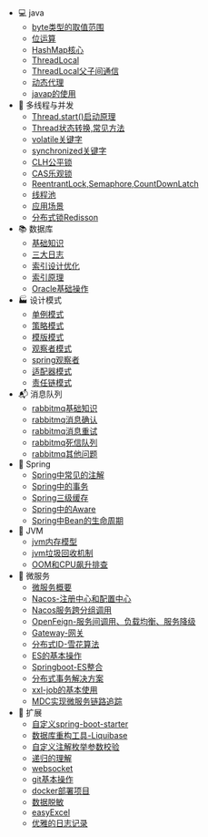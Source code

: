 

- 💻 java
  - [byte类型的取值范围](https://sunhhw.github.io/#/md/idea-plugin/java/2022-03-12-byte类型的取值范围.md)
  - [位运算](https://sunhhw.github.io/#/md/idea-plugin/java/2022-02-12-位运算.md)
  - [HashMap核心](https://sunhhw.github.io/#/md/idea-plugin/java/2022-03-12-HashMap.md)
  - [ThreadLocal](https://sunhhw.github.io/#/md/idea-plugin/java/2022-03-19-ThreadLocal.md)
  - [ThreadLocal父子间通信](https://sunhhw.github.io/#/md/idea-plugin/java/2023-02-18-ThreadLocal父子间通信的4中姿势.md)
  - [动态代理](https://sunhhw.github.io/#/md/idea-plugin/java/2022-04-16-动态代理.md)
  - [javap的使用](https://sunhhw.github.io/#/md/idea-plugin/java/2022-05-07-javap使用.md)
- 🔀 多线程与并发
  - [Thread.start()启动原理](https://sunhhw.github.io/#/md/idea-plugin/thread/2022-04-19-Thread.start()启动原理.md)
  - [Thread状态转换,常见方法](https://sunhhw.github.io/#/md/idea-plugin/thread/2022-04-20-Thread状态转换,常用方法.md)
  - [volatile关键字](https://sunhhw.github.io/#/md/idea-plugin/thread/2022-04-15-volatile.md)
  - [synchronized关键字](https://sunhhw.github.io/#/md/idea-plugin/thread/2022-05-08-synchronized.md)
  - [CLH公平锁](https://sunhhw.github.io/#/md/idea-plugin/thread/2022-05-10-CLH公平锁.md)
  - [CAS乐观锁](https://sunhhw.github.io/#/md/idea-plugin/thread/2022-05-11-CAS乐观锁.md)
  - [ReentrantLock,Semaphore,CountDownLatch](https://sunhhw.github.io/#/md/idea-plugin/thread/2022-05-08-ReentrantLock.md)
  - [线程池](https://sunhhw.github.io/#/md/idea-plugin/thread/2022-05-07-线程池.md)
  - [应用场景](https://sunhhw.github.io/#/md/idea-plugin/thread/2022-06-17-应用场景.md)
  - [分布式锁Redisson](https://sunhhw.github.io/#/md/idea-plugin/thread/2022-08-20-Redisson.md)
- 📚 数据库
  - [基础知识](https://sunhhw.github.io/#/md/idea-plugin/mysql/2022-06-16-基础知识.md)
  - [三大日志](https://sunhhw.github.io/#/md/idea-plugin/mysql/2022-06-16-三大日志(binlog,redolog,undolog).md)
  - [索引设计优化](https://sunhhw.github.io/#/md/idea-plugin/mysql/2022-06-16-索引设计优化.md)
  - [索引原理](https://sunhhw.github.io/#/md/idea-plugin/mysql/2022-06-16-索引原理.md)
  - [Oracle基础操作](/md/idea-plugin/mysql/2022-08-11-Oracle基本操作.md)
- 🏭 设计模式
  - [单例模式](https://sunhhw.github.io/#/md/idea-plugin/设计模式/2022-03-08-单例模式.md)
  - [策略模式](https://sunhhw.github.io/#/md/idea-plugin/设计模式/2022-03-08-策略模式.md)
  - [模版模式](https://sunhhw.github.io/#/md/idea-plugin/设计模式/2022-03-09-模版模式.md)
  - [观察者模式](https://sunhhw.github.io/#/md/idea-plugin/设计模式/2022-03-24-观察者模式.md)
  - [spring观察者](https://sunhhw.github.io/#/md/idea-plugin/design/2022-06-26-spring观察者.md)
  - [适配器模式](https://sunhhw.github.io/#/md/idea-plugin/design/2022-08-27-适配器模式.md)
  - [责任链模式](https://sunhhw.github.io/#/md/idea-plugin/design/2022-09-02-责任链模式.md)
- 📬 消息队列
  - [rabbitmq基础知识](https://sunhhw.github.io/#/md/idea-plugin/mq/2022-09-14-rabbitmq基础知识.md)
  - [rabbitmq消息确认](https://sunhhw.github.io/#/md/idea-plugin/mq/2022-09-14-rabbitmq消息确认.md)
  - [rabbitmq消息重试](https://sunhhw.github.io/#/md/idea-plugin/mq/2022-09-14-rabbitmq消息重试.md)
  - [rabbitmq死信队列](https://sunhhw.github.io/#/md/idea-plugin/mq/2022-09-14-rabbitmq死信队列.md)
  - [rabbitmq其他问题](https://sunhhw.github.io/#/md/idea-plugin/mq/2022-09-14-rabbitmq其他问题.md)
- 🌿 Spring
  - [Spring中常见的注解]( https://sunhhw.github.io/#/md/idea-plugin/spring/2022-03-06-Spring中常见注解.md )
  - [Spring中的事务](https://sunhhw.github.io/#/md/idea-plugin/spring/2022-03-06-Spring中事务问题.md)
  - [Spring三级缓存](https://sunhhw.github.io/#/md/idea-plugin/spring/2022-04-08-Spring三级缓存.md)
  - [Spring中的Aware](https://sunhhw.github.io/#/md/idea-plugin/spring/2022-09-06-Spring中Aware.md)
  - [Spring中Bean的生命周期](https://sunhhw.github.io/#/md/idea-plugin/spring/2022-4-15-Spring中Bean的生命周期.md)
- 🚁 JVM
  - [jvm内存模型](https://sunhhw.github.io/#/md/idea-plugin/jvm/2022-07-28-jvm内存模型.md)
  - [jvm垃圾回收机制](https://sunhhw.github.io/#/md/idea-plugin/jvm/2022-07-28-jvm垃圾回收.md)
  - [OOM和CPU飙升排查](https://sunhhw.github.io/#/md/idea-plugin/jvm/2022-07-28-jvm故障调优.md)
- :leaves: 微服务
  - [微服务概要](https://sunhhw.github.io/#/md/idea-plugin/cloud/2022-03-25-微服务总体概述.md)
  - [Nacos-注册中心和配置中心](https://sunhhw.github.io/#/md/idea-plugin/cloud/2022-03-25-Nacos.md)
  - [Nacos服务跨分组调用](https://sunhhw.github.io/#/md/idea-plugin/cloud/2023-02-29-nacos服务跨分组调用.md)
  - [OpenFeign-服务间调用、负载均衡、服务降级](https://sunhhw.github.io/#/md/idea-plugin/cloud/2022-03-25-OpenFeign.md)
  - [Gateway-网关](https://sunhhw.github.io/#/md/idea-plugin/cloud/2022-03-25-Gateway.md)
  - [分布式ID-雪花算法](https://sunhhw.github.io/#/md/idea-plugin/cloud/2022-03-08-雪花算法.md)
  - [ES的基本操作](https://sunhhw.github.io/#/md/idea-plugin/cloud/2022-06-02-ES.md)
  - [Springboot-ES整合](https://sunhhw.github.io/#/md/idea-plugin/cloud/2022-06-05-Springboot-ES.md)
  - [分布式事务解决方案](https://sunhhw.github.io/#/md/idea-plugin/cloud/2022-03-30-分布式事物解决方案.md)
  - [xxl-job的基本使用](https://sunhhw.github.io/#/md/idea-plugin/cloud/2023-02-16-XxlJob.md)
  - [MDC实现微服务链路追踪](https://sunhhw.github.io/#/md/idea-plugin/cloud/2023-02-29-MDC实现微服务链路追踪.md)
- 🚌 扩展
  - [自定义spring-boot-starter](https://sunhhw.github.io/#/md/idea-plugin/other/2022-03-22-自定义starter.md)
  - [数据库重构工具-Liquibase](https://sunhhw.github.io/#/md/idea-plugin/other/2022-04-01-Liquibase.md)
  - [自定义注解枚举参数校验](https://sunhhw.github.io/#/md/idea-plugin/other/2022-04-13-自定义注解参数枚举校验.md)
  - [递归的理解](https://sunhhw.github.io/#/md/idea-plugin/other/2022-04-14-递归的理解.md)
  - [websocket](https://sunhhw.github.io/#/md/idea-plugin/other/2022-08-30-websocket.md)
  - [git基本操作](https://sunhhw.github.io/#/md/idea-plugin/other/2022-07-22-Git.md)
  - [docker部署项目](https://sunhhw.github.io/#/md/idea-plugin/other/2022-09-21-docker部署项目.md)
  - [数据脱敏](https://sunhhw.github.io/#/md/idea-plugin/other/2022-09-28-数据脱敏.md)
  - [easyExcel](https://sunhhw.github.io/#/md/idea-plugin/other/2022-11-16-easyExcel.md)
  - [优雅的日志记录](https://sunhhw.github.io/#/md/idea-plugin/other/2022-11-22-优雅的日志记录.md)
